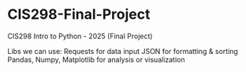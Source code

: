# CIS298-Final-Project
CIS298 Intro to Python - 2025 (Final Project)

Libs we can use:
Requests for data input
JSON for formatting & sorting
Pandas, Numpy, Matplotlib for analysis or visualization
